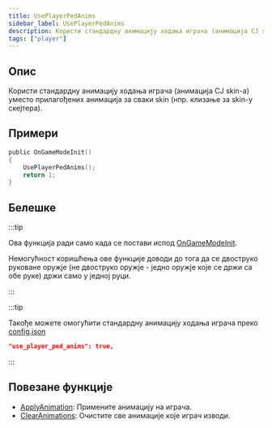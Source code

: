 ```yaml
---
title: UsePlayerPedAnims
sidebar_label: UsePlayerPedAnims
description: Користи стандардну анимацију ходања играча (анимација CJ skin-а) уместо прилагођених анимација за сваки skin (нпр. клизање за skin-у скејтера).
tags: ["player"]
---
```


## Опис

Користи стандардну анимацију ходања играча (анимација CJ skin-а) уместо прилагођених анимација за сваки skin (нпр. клизање за skin-у скејтера).

## Примери

```c
public OnGameModeInit()
{
    UsePlayerPedAnims();
    return 1;
}
```

## Белешке

:::tip

Ова функција ради само када се постави испод [OnGameModeInit](../callbacks/OnGameModeInit).

Немогућност коришћења ове функције доводи до тога да се двоструко руковане оружје (не двоструко оружје - једно оружје које се држи са обе руке) држи само у једној руци.

:::

:::tip

Такође можете омогућити стандардну анимацију ходања играча преко [config.json](../../server/config.json)

```json
"use_player_ped_anims": true,
```

:::

## Повезане функције

- [ApplyAnimation](ApplyAnimation): Примените анимацију на играча.
- [ClearAnimations](ClearAnimations): Очистите све анимације које играч изводи.
